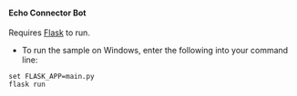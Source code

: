 #### Echo Connector Bot

Requires [Flask][Flask] to run.

- To run the sample on Windows, enter the following into your command line:

```
set FLASK_APP=main.py
flask run
```

  [Flask]: http://flask.pocoo.org/